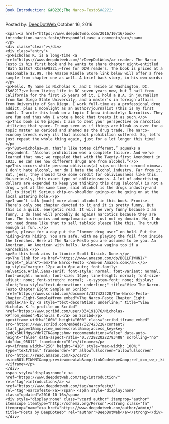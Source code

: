 ```yaml
---
Book Introduction: &#8220;The Narco-Festo&#8221;
---
```

<article class="post-listing post-15850 post type-post status-publish format-standard has-post-thumbnail hentry  tag-introduction tag-narcofesto">
    <div class="post-inner">
        <span>Posted by: <a href="https://www.deepdotweb.com/author/admin/" title="">DeepDotWeb </a></span>
    <span>October 16, 2016</span>
    
    <span><a href="https://www.deepdotweb.com/2016/10/16/book-introduction-narco-festo/#respond">Leave a comment</a></span>
    </p>
    <div class="clear"></div>
    <div class="entry">
    <p>Nicholas K. is a long-time <a href="https://www.deepdotweb.com/">DeepDotWeb</a> reader. The Narco-Festo is his first book and he wants to share chapter eight—entitled “Bath Salts? RCs?&#8221;—free for DDW readers. The book is priced at a reasonable $2.99. The Amazon Kindle Store link below will offer a free sample from chapter one as well. A brief back story, in his own words:</p>
    <p>Hello. My name is Nicholas K. and I reside in Washington, DC. I&#8217;ve been living life in DC seven years now, but I hail from California for the first 25 years of it. I hold a B.A. in journalism from San Diego State University, and a master’s in foreign affairs from University of San Diego. I work full-time as a professional drug addict, plus I moonlight as an author/journalist (this is my first book). I wrote this book on a topic I know intimately: Narcotics. They are fun and thus why I wrote a book that treats it as such.</p>
    <p>This book is 96 pages; I aim to dent your perspective on narcotics utilizing that space. It may seem as if things are bleak as ever for a topic matter as derided and shamed as the drug trade. The narco-economy breeds every ill that alcohol prohibition suffered. So, let’s just repeat the whole thing again, just for a lot longer this time!</p>
    <p>“But—Nicholas—um, that’s like totes different,” squeaks a respondent. “Alcohol prohibition was a complete failure. And we’ve learned that now; we repealed that with the Twenty-first Amendment in 1933. We can see how different drugs are from alcohol.”</p>
    <p>This occurs while persona oblivious(a) sips on their second mimosa. I don’t hate alcohol, nor do I hate the alcohol industry. Far from it. But, jeez, they should take some credit for obliviousness like this. No—seriously, this exact type of obliviousness. A lot of advertising dollars are expended to keep you thinking this drug (alcohol) is not a drug … yet at the same time, said alcohol is the drugs industry—and all to itself! Serious chip-on-shoulder goings-on be going on at the local watering hole.</p>
    <p>I won’t talk [much] more about alcohol in this book. Promise. There’s only one chapter devoted to it and it is pretty funny. But this is a quick, energetic read. It will be very funny because I am funny. I do (and will probably do again) narcotics because they are fun. The histrionics and megalomania are just not my domain. No, I do not need drama like that to sell tabloid sleaze like this. The truth enough is fun..</p>
    <p>So, please for a day put the “former drug user” on hold. Put the hiding—into hiding. You are safe, with me playing the foil from inside the trenches. Here at The Narco-Festo you are assumed to be you. An American. An American with balls. And—now—a vagina too if a Kardashian.</p>
    <p>So this book aims to lionize Scott Disick. Done.</p>
    <p>The link for <a href="https://www.amazon.com/dp/B01LFIWHNI/" target="_blank"><em>The Narco-Festo </em>on Amazon.com</a>.</p>
    <p style="margin: 12px auto 6px auto; font-family: Helvetica,Arial,Sans-serif; font-style: normal; font-variant: normal; font-weight: normal; font-size: 14px; line-height: normal; font-size-adjust: none; font-stretch: normal; -x-system-font: none; display: block;"><a style="text-decoration: underline;" title="View The Narco-Festo Chapter Eight Sample on Scribd" href="https://www.scribd.com/document/327423228/The-Narco-Festo-Chapter-Eight-Sample#from_embed">The Narco-Festo Chapter Eight Sample</a> by <a style="text-decoration: underline;" title="View Nicholas K.'s profile on Scribd" href="https://www.scribd.com/user/334191876/Nicholas-K#from_embed">Nicholas K.</a> on Scribd</p>
    <p><iframe width="100%" height="600" class="scribd_iframe_embed" src="https://www.scribd.com/embeds/327423228/content?start_page=1&amp;view_mode=scroll&amp;access_key=key-2ydQxSbUlMgyoVdn7ZTK&amp;show_recommendations=false" data-auto-height="false" data-aspect-ratio="0.7729220222793488" scrolling="no" id="doc_95817" frameborder="0"></iframe></p>
    <p><iframe width="250" height="418" style="max-width: 100%;" type="text/html" frameborder="0" allowfullscreen="allowfullscreen" src="https://read.amazon.com/kp/card?asin=B01LFIWHNI&amp;preview=newtab&amp;linkCode=kpe&amp;ref_=cm_sw_r_kb_dp_nM0.xbY4NDHEX&amp;tag=2783"></iframe></p>
    </div>
    <span style="display:none"> <a href="https://www.deepdotweb.com/tag/introduction/" rel="tag">introduction</a> <a href="https://www.deepdotweb.com/tag/narcofesto/" rel="tag">narcofesto</a></span> <span style="display:none" class="updated">2016-10-16</span>
    <div style="display:none" class="vcard author" itemprop="author" itemscope itemtype="http://schema.org/Person"><strong class="fn" itemprop="name"><a href="https://www.deepdotweb.com/author/admin/" title="Posts by DeepDotWeb" rel="author">DeepDotWeb</a></strong></div>
    </div>
</article>


